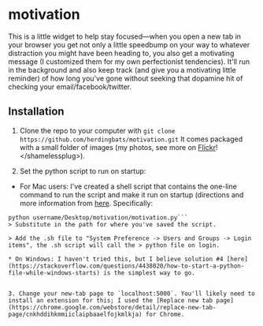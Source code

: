 # motivation

This is a little widget to help stay focused—when you open a new tab in your browser you get not only a little speedbump on your way to whatever distraction you might have been heading to, you also get a motivating message (I customized them for my own perfectionist tendencies). It'll run in the background and also keep track (and give you a motivating little reminder) of how long you've gone without seeking that dopamine hit of checking your email/facebook/twitter. 



## Installation

1. Clone the repo to your computer with `git clone https://github.com/herdingbats/motivation.git` It comes packaged with a small folder of images (my photos, see more on [Flickr](https://www.flickr.com/photos/herdingbats/)! \<\/shamelessplug>).

2. Set the python script to run on startup:
* For Mac users: I've created a shell script that contains the one-line command to run the script and make it run on startup (directions and more information from [here](https://stackoverflow.com/questions/29338066/mac-osx-execute-a-python-script-at-startup). Specifically:  

```#!/bin/bash
python username/Desktop/motivation/motivation.py```
> Substitute in the path for where you've saved the script.

> Add the .sh file to "System Preference -> Users and Groups -> Login items", the .sh script will call the > python file on login. 

* On Windows: I haven't tried this, but I believe solution #4 [here](https://stackoverflow.com/questions/4438020/how-to-start-a-python-file-while-windows-starts) is the simplest way to go.


3. Change your new-tab page to `localhost:5000`. You'll likely need to install an extension for this; I used the [Replace new tab page](https://chrome.google.com/webstore/detail/replace-new-tab-page/cnkhddihkmmiiclaipbaaelfojkmlkja) for Chrome.

